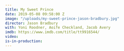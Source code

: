 ```yaml
---
title: My Sweet Prince
date: 2019-05-08 09:58:00 Z
image: "/uploads/my-sweet-prince-jason-bradbury.jpg"
director: Jason Bradbury
with: Yoni Roodner, Aoife Checkland, Jacob Avery
imdb: https://www.imdb.com/title/tt9916544/
video: 
is-in-production: 
---
```


